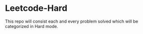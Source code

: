 # Leetcode-Hard
This repo will consist each and every problem solved which will be categorized in Hard mode.
